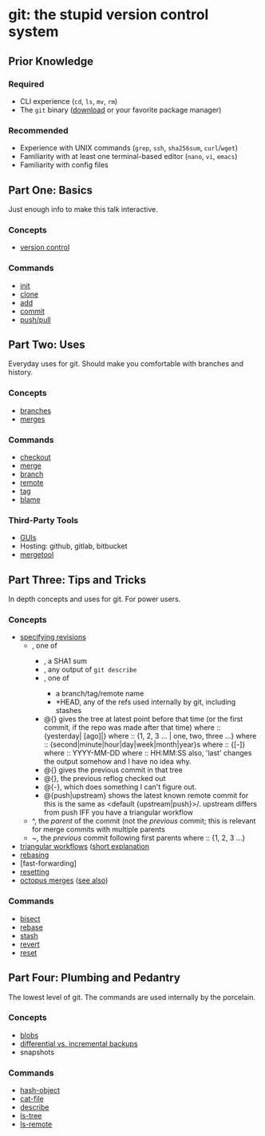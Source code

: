 # git: the stupid version control system

## Prior Knowledge
### Required
- CLI experience (`cd`, `ls`, `mv`, `rm`)
- The `git` binary ([download](https://git-scm.com/download) or your favorite package manager)

### Recommended
- Experience with UNIX commands (`grep`, `ssh`, `sha256sum`, `curl`/`wget`)
- Familiarity with at least one terminal-based editor (`nano`, `vi`, `emacs`)
- Familiarity with config files

## Part One: Basics
Just enough info to make this talk interactive.

### Concepts
- [version control](https://git-scm.com/book/en/v2/Getting-Started-About-Version-Control)

### Commands
- [init](https://git-scm.com/docs/git-init)
- [clone](https://git-scm.com/docs/git-clone)
- [add](https://git-scm.com/docs/git-add)
- [commit](https://git-scm.com/docs/git-commit)
- [push/pull](https://git-scm.com/docs/git-push)

## Part Two: Uses
Everyday uses for git. Should make you comfortable with branches and history.

### Concepts
- [branches](https://git-scm.com/book/en/v2/Git-Branching-Branches-in-a-Nutshell)
- [merges](https://git-scm.com/book/en/v2/Git-Branching-Basic-Branching-and-Merging)

### Commands
- [checkout](https://git-scm.com/docs/git-checkout)
- [merge](https://git-scm.com/docs/git-merge)
- [branch](https://git-scm.com/docs/git-branch)
- [remote](https://git-scm.com/docs/git-remote)
- [tag](https://git-scm.com/docs/git-tag)
- [blame](https://git-scm.com/docs/git-blame)

### Third-Party Tools
- [GUIs](https://git-scm.com/downloads/guis)
- Hosting: github, gitlab, bitbucket
- [mergetool](https://git-scm.com/docs/git-mergetool)

## Part Three: Tips and Tricks
In depth concepts and uses for git. For power users.

### Concepts
- [specifying revisions](https://git-scm.com/docs/gitrevisions)
	- <rev>, one of
		- <commit>, a SHA1 sum
		- <describe>, any output of `git describe`
		- <refname>, one of
			- a branch/tag/remote name
			- \*HEAD, any of the refs used internally by git, including stashes
		- <refname>@{<time>} gives the tree at latest point before that time
		  (or the first commit, if the repo was made after that time)
		where <time> :: {yesterday|<ordinal number> <unit> [ago]|<date>}
			where <ordinal number> :: {1, 2, 3 ... | one, two, three ...}
			where <unit> :: {second|minute|hour|day|week|month|year}s
			where <date> :: {<isodate>[-<precise time>]}
				where <isodate> :: YYYY-MM-DD
				where <precise time> :: HH:MM:SS
		also, 'last' changes the output somehow and I have no idea why.
		- <refname>@{<number>} gives the <number> previous commit in that tree
		- @{<number>}, the <number> previous reflog checked out
		- @{-<number>}, which does something I can't figure out.
		- <branch>@{push|upstream} shows the latest known remote commit for <branch>
		  this is the same as <default {upstream|push}>/<branch>.
		  upstream differs from push IFF you have a triangular workflow
	- <rev>^<number>, the <number> *parent* of the commit
	  (not the <number> *previous* commit; this is relevant for merge commits with multiple parents
	- <rev>~<number>, the <number> *previous* commit following first parents
	where <number> :: {1, 2, 3 ...}
- [triangular workflows](https://cloud.githubusercontent.com/assets/1319791/8943755/5dcdcae4-354a-11e5-9f82-915914fad4f7.png)
  ([short explanation](https://blog.github.com/2015-07-29-git-2-5-including-multiple-worktrees-and-triangular-workflows/)
- [rebasing](https://git-scm.com/book/en/v2/Git-Branching-Rebasing)
- [fast-forwarding]
- [resetting](https://git-scm.com/book/en/v2/Git-Tools-Reset-Demystified)
- [octopus merges](https://stackoverflow.com/questions/6520905)
  ([see also](https://www.destroyallsoftware.com/blog/2017/the-biggest-and-weirdest-commits-in-linux-kernel-git-history))

### Commands
- [bisect](https://git-scm.com/docs/git-bisect)
- [rebase](https://git-scm.com/docs/git-rebase)
- [stash](https://git-scm.com/docs/git-stash)
- [revert](https://git-scm.com/docs/git-revert)
- [reset](https://git-scm.com/docs/git-reset)

## Part Four: Plumbing and Pedantry
The lowest level of git. The commands are used internally by the porcelain.

### Concepts
- [blobs](https://git-scm.com/book/en/v2/Git-Internals-Git-Objects)
- [differential vs. incremental backups](https://en.wikipedia.org/wiki/Differential_backup)
- snapshots

### Commands
- [hash-object](https://git-scm.com/docs/git-hash-object)
- [cat-file](https://git-scm.com/docs/git-cat-file)
- [describe](https://git-scm.com/docs/git-describe)
- [ls-tree](https://git-scm.com/docs/git-ls-tree.html)
- [ls-remote](https://git-scm.com/docs/git-ls-remote.html)
